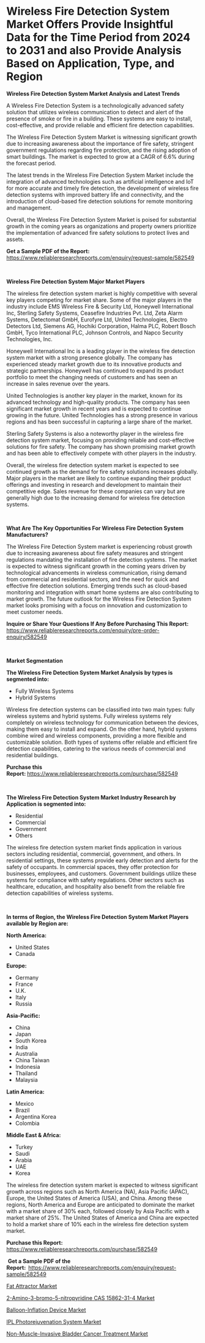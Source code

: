 <p><h1>Wireless Fire Detection System Market Offers Provide Insightful Data for the Time Period from 2024 to 2031 and also Provide Analysis Based on Application, Type, and Region</h1></p><p><strong>Wireless Fire Detection System Market Analysis and Latest Trends</strong></p>
<p><p>A Wireless Fire Detection System is a technologically advanced safety solution that utilizes wireless communication to detect and alert of the presence of smoke or fire in a building. These systems are easy to install, cost-effective, and provide reliable and efficient fire detection capabilities.</p><p>The Wireless Fire Detection System Market is witnessing significant growth due to increasing awareness about the importance of fire safety, stringent government regulations regarding fire protection, and the rising adoption of smart buildings. The market is expected to grow at a CAGR of 6.6% during the forecast period.</p><p>The latest trends in the Wireless Fire Detection System Market include the integration of advanced technologies such as artificial intelligence and IoT for more accurate and timely fire detection, the development of wireless fire detection systems with improved battery life and connectivity, and the introduction of cloud-based fire detection solutions for remote monitoring and management.</p><p>Overall, the Wireless Fire Detection System Market is poised for substantial growth in the coming years as organizations and property owners prioritize the implementation of advanced fire safety solutions to protect lives and assets.</p></p>
<p><strong>Get a Sample PDF of the Report:&nbsp;</strong> <a href="https://www.reliableresearchreports.com/enquiry/request-sample/582549">https://www.reliableresearchreports.com/enquiry/request-sample/582549</a></p>
<p>&nbsp;</p>
<p><strong>Wireless Fire Detection System Major Market Players</strong></p>
<p><p>The wireless fire detection system market is highly competitive with several key players competing for market share. Some of the major players in the industry include EMS Wireless Fire & Security Ltd, Honeywell International Inc, Sterling Safety Systems, Ceasefire Industries Pvt. Ltd, Zeta Alarm Systems, Detectomat GmbH, Eurofyre Ltd, United Technologies, Electro Detectors Ltd, Siemens AG, Hochiki Corporation, Halma PLC, Robert Bosch GmbH, Tyco International PLC, Johnson Controls, and Napco Security Technologies, Inc.</p><p>Honeywell International Inc is a leading player in the wireless fire detection system market with a strong presence globally. The company has experienced steady market growth due to its innovative products and strategic partnerships. Honeywell has continued to expand its product portfolio to meet the changing needs of customers and has seen an increase in sales revenue over the years.</p><p>United Technologies is another key player in the market, known for its advanced technology and high-quality products. The company has seen significant market growth in recent years and is expected to continue growing in the future. United Technologies has a strong presence in various regions and has been successful in capturing a large share of the market.</p><p>Sterling Safety Systems is also a noteworthy player in the wireless fire detection system market, focusing on providing reliable and cost-effective solutions for fire safety. The company has shown promising market growth and has been able to effectively compete with other players in the industry.</p><p>Overall, the wireless fire detection system market is expected to see continued growth as the demand for fire safety solutions increases globally. Major players in the market are likely to continue expanding their product offerings and investing in research and development to maintain their competitive edge. Sales revenue for these companies can vary but are generally high due to the increasing demand for wireless fire detection systems.</p></p>
<p>&nbsp;</p>
<p><strong>What Are The Key Opportunities For Wireless Fire Detection System Manufacturers?</strong></p>
<p><p>The Wireless Fire Detection System market is experiencing robust growth due to increasing awareness about fire safety measures and stringent regulations mandating the installation of fire detection systems. The market is expected to witness significant growth in the coming years driven by technological advancements in wireless communication, rising demand from commercial and residential sectors, and the need for quick and effective fire detection solutions. Emerging trends such as cloud-based monitoring and integration with smart home systems are also contributing to market growth. The future outlook for the Wireless Fire Detection System market looks promising with a focus on innovation and customization to meet customer needs.</p></p>
<p><strong>Inquire or Share Your Questions If Any Before Purchasing This Report:</strong> <a href="https://www.reliableresearchreports.com/enquiry/pre-order-enquiry/582549">https://www.reliableresearchreports.com/enquiry/pre-order-enquiry/582549</a></p>
<p>&nbsp;</p>
<p><strong>Market Segmentation</strong></p>
<p><strong>The Wireless Fire Detection System Market Analysis by types is segmented into:</strong></p>
<p><ul><li>Fully Wireless Systems</li><li>Hybrid Systems</li></ul></p>
<p><p>Wireless fire detection systems can be classified into two main types: fully wireless systems and hybrid systems. Fully wireless systems rely completely on wireless technology for communication between the devices, making them easy to install and expand. On the other hand, hybrid systems combine wired and wireless components, providing a more flexible and customizable solution. Both types of systems offer reliable and efficient fire detection capabilities, catering to the various needs of commercial and residential buildings.</p></p>
<p><strong>Purchase this Report:&nbsp;</strong><a href="https://www.reliableresearchreports.com/purchase/582549">https://www.reliableresearchreports.com/purchase/582549</a></p>
<p>&nbsp;</p>
<p><strong>The Wireless Fire Detection System Market Industry Research by Application is segmented into:</strong></p>
<p><ul><li>Residential</li><li>Commercial</li><li>Government</li><li>Others</li></ul></p>
<p><p>The wireless fire detection system market finds application in various sectors including residential, commercial, government, and others. In residential settings, these systems provide early detection and alerts for the safety of occupants. In commercial spaces, they offer protection for businesses, employees, and customers. Government buildings utilize these systems for compliance with safety regulations. Other sectors such as healthcare, education, and hospitality also benefit from the reliable fire detection capabilities of wireless systems.</p></p>
<p>&nbsp;</p>
<p><strong>In terms of Region, the Wireless Fire Detection System Market Players available by Region are:</strong></p>
<p>
    <p> <strong> North America: </strong>
        <ul>
            <li>United States</li>
            <li>Canada</li>
        </ul>
        </p> 
    <p> <strong> Europe: </strong>
        <ul>
            <li>Germany</li>
            <li>France</li>
            <li>U.K.</li>
            <li>Italy</li>
            <li>Russia</li>
        </ul>
        </p> 
    <p> <strong> Asia-Pacific: </strong>
        <ul>
            <li>China</li>
            <li>Japan</li>
            <li>South Korea</li>
            <li>India</li>
            <li>Australia</li>
            <li>China Taiwan</li>
            <li>Indonesia</li>
            <li>Thailand</li>
            <li>Malaysia</li>
        </ul>
        </p> 
    <p> <strong> Latin America: </strong>
        <ul>
            <li>Mexico</li>
            <li>Brazil</li>
            <li>Argentina Korea</li>
            <li>Colombia</li>
        </ul>
        </p> 
    <p> <strong> Middle East & Africa: </strong>
        <ul>
            <li>Turkey</li>
            <li>Saudi</li>
            <li>Arabia</li>
            <li>UAE</li>
            <li>Korea</li>
        </ul>
    </p>
    </p>
<p><p>The wireless fire detection system market is expected to witness significant growth across regions such as North America (NA), Asia Pacific (APAC), Europe, the United States of America (USA), and China. Among these regions, North America and Europe are anticipated to dominate the market with a market share of 30% each, followed closely by Asia Pacific with a market share of 25%. The United States of America and China are expected to hold a market share of 10% each in the wireless fire detection system market.</p></p>
<p><strong>Purchase this Report: </strong><a href="https://www.reliableresearchreports.com/purchase/582549">https://www.reliableresearchreports.com/purchase/582549</a></p>
<p>&nbsp;<strong>Get a Sample PDF of the Report:&nbsp;&nbsp;</strong><a href="https://www.reliableresearchreports.com/enquiry/request-sample/582549">https://www.reliableresearchreports.com/enquiry/request-sample/582549</a></p>
<p><strong></strong></p>
<p><p><a href="https://medium.com/@patriciaday39/fat-attractor-market-analysis-and-sze-forecasted-for-period-from-2024-to-2031-fe32678c79be">Fat Attractor Market</a></p><p><a href="https://github.com/peachesmcdowel1/Market-Research-Report-List-1/blob/main/2-amino-3-bromo-5-nitropyridine-cas-15862-31-4-market.md">2-Amino-3-bromo-5-nitropyridine CAS 15862-31-4 Market</a></p><p><a href="https://medium.com/@vincentalvarez1980/balloon-inflation-device-market-share-evolution-and-market-growth-trends-2024-2031-9d120ec443a4">Balloon-Inflation Device Market</a></p><p><a href="https://medium.com/@patriciaday39/ipl-photorejuvenation-system-market-report-reveals-the-latest-trends-and-growth-opportunities-of-833658911d41">IPL Photorejuvenation System Market</a></p><p><a href="https://medium.com/@elzaziemann1943/non-muscle-invasive-bladder-cancer-treatment-market-competitive-analysis-market-trends-and-ae94a476b88b">Non-Muscle-Invasive Bladder Cancer Treatment Market</a></p></p>